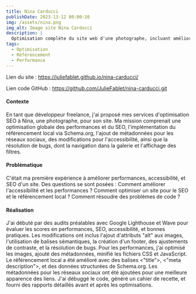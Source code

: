 ```yaml
---
title: Nina Carducci
publishDate: 2023-13-12 00:00:10
img: /assets/nina.png
img_alt: Image site Nina Carducci
description: |
  Optimisation complète du site web d'une photographe, incluant améliorations SEO, référencement local, accessibilité, résolution de bugs, et une présentation détaillée des interventions avec rapports avant/après.
tags:
  - Optimisation 
  - Référencement
  - Performance
---
```


Lien du site : https://juliefablet.github.io/nina-carducci/

Lien code GitHub : https://github.com/JulieFablet/nina-carducci.git

#### Contexte

En tant que développeur freelance, j'ai proposé mes services d'optimisation SEO à Nina, une photographe, pour son site. Ma mission comprenait une optimisation globale des performances et du SEO, l'implémentation du référencement local via Schema.org, l'ajout de métadonnées pour les réseaux sociaux, des modifications pour l'accessibilité, ainsi que la résolution de bugs, dont la navigation dans la galerie et l'affichage des filtres.

#### Problématique

C'était ma première expérience à améliorer performances, accessibilité, et SEO d'un site. Des questions se sont posées : Comment améliorer l'accessibilité et les performances ? Comment optimiser un site pour le SEO et le référencement local ? Comment résoudre des problèmes de code ?

#### Réalisation

J'ai débuté par des audits préalables avec Google Lighthouse et Wave pour évaluer les scores en performances, SEO, accessibilité, et bonnes pratiques. Les modifications ont inclus l'ajout d'attributs "alt" aux images, l'utilisation de balises sémantiques, la création d'un footer, des ajustements de contraste, et la résolution de bugs. Pour les performances, j'ai optimisé les images, ajouté des métadonnées, minifié les fichiers CSS et JavaScript. Le référencement local a été amélioré avec des balises <"title">, <"meta description">, et des données structurées de Schema.org. Les métadonnées pour les réseaux sociaux ont été ajoutées pour une meilleure apparence des liens. J'ai débuggé le code, généré un cahier de recette, et fourni des rapports détaillés avant et après les optimisations.
